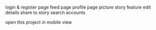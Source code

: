 login & register page
feed page
profile page
picture
story feature
edit details
share to story
search accounts

open this project in mobile view